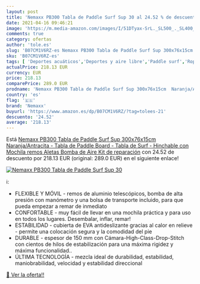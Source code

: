 ```yaml
---
layout: post
title: 'Nemaxx PB300 Tabla de Paddle Surf Sup 30 al 24.52 % de descuento'
date: 2021-04-16 09:46:21
image: 'https://m.media-amazon.com/images/I/51DTyax-SrL._SL500_._SL400_.jpg'
comments: true
category: ofertas
author: 'tole.es'
slug: 'B07CM1V6RZ-es Nemaxx PB300 Tabla de Paddle Surf Sup 300x76x15cm...'
sku: 'B07CM1V6RZ-es'
tags: [ 'Deportes acuáticos','Deportes y aire libre','Paddle surf','Ropa y equipo para deportes','Tablas hinchables de paddle surf','mochila','nemaxx', ]
actualPrice: 218.13 EUR
currency: EUR
price: 218.13
comparePrice: 289.0 EUR
prodname: 'Nemaxx PB300 Tabla de Paddle Surf Sup 300x76x15cm  Naranja/Antracita - Tabla de Paddle Board - Tabla de Surf - Hinchable con Mochila  remos  Aletas  Bomba de Aire  Kit de reparación'
country: 'es'
flag: '🇪🇸'
brand: 'Nemaxx'
buyurl: 'https://www.amazon.es/dp/B07CM1V6RZ/?tag=tolees-21'
descuento: '24.52'
average: '218.13'
---
```


Está [Nemaxx PB300 Tabla de Paddle Surf Sup 300x76x15cm  Naranja/Antracita - Tabla de Paddle Board - Tabla de Surf - Hinchable con Mochila  remos  Aletas  Bomba de Aire  Kit de reparación](https://www.amazon.es/dp/B07CM1V6RZ/?tag=tolees-21) con 24.52 de descuento por 218.13 EUR (original: 289.0 EUR) en el siguiente enlace!

[![Nemaxx PB300 Tabla de Paddle Surf Sup 30](https://m.media-amazon.com/images/I/51DTyax-SrL._SL500_._SL400_.jpg)](https://www.amazon.es/dp/B07CM1V6RZ/?tag=tolees-21)

ℹ️:

- FLEXIBLE Y MÓVIL - remos de aluminio telescópicos, bomba de alta presión con manómetro y una bolsa de transporte incluido, para que pueda empezar a remar de inmediato
- CONFORTABLE - muy fácil de llevar en una mochila práctica y para uso en todos los lugares. Desembalar, inflar, remar!
- ESTABILIDAD - cubierta de EVA antideslizante gracias al calor en relieve - permite una colocación segura y la comodidad del pie
- DURABLE - espesor de 150 mm con Cámara-High-Class-Drop-Stitch con cientos de hilos de estabilización para una máxima rigidez y máxima funcionalidad..
- ÚLTIMA TECNOLOGÍA - mezcla ideal de durabilidad, estabilidad, maniobrabilidad, velocidad y estabilidad direccional

[🛒 Ver la oferta!!](https://www.amazon.es/dp/B07CM1V6RZ/?tag=tolees-21)

